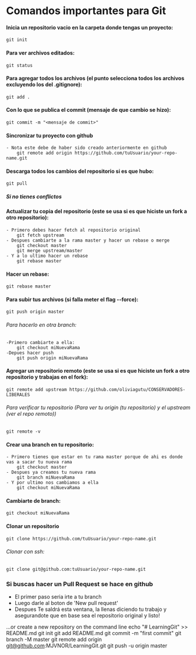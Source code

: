 # Comandos importantes para Git

#### Inicia un repositorio vacio en la carpeta donde tengas un proyecto:
	git init

#### Para ver archivos editados:
	git status

#### Para agregar todos los archivos (el punto selecciona todos los archivos excluyendo los del .gitignore):
	git add .

#### Con lo que se publica el commit (mensaje de que cambio se hizo):
	git commit -m "<mensaje de commit>"

#### Sincronizar tu proyecto con github
	- Nota este debe de haber sido creado anteriormente en github
		git remote add origin https://github.com/tuUsuario/your-repo-name.git

#### Descarga todos los cambios del repositorio si es que hubo:
	git pull

##### Si no tienes conflictos 

#### Actualizar tu copia del repositorio (este se usa si es que hiciste un fork a otro repositorio): 
	- Primero debes hacer fetch al repositorio original
		git fetch upstream
	- Despues cambiarte a la rama master y hacer un rebase o merge
		git checkout master
		git merge upstream/master
	- Y a lo ultimo hacer un rebase
		git rebase master

#### Hacer un rebase:
	git rebase master

#### Para subir tus archivos (si falla meter el flag --force):
	git push origin master

###### Para hacerlo en otra branch:
	-Primero cambiarte a ella:
		git checkout miNuevaRama
	-Depues hacer push
		git push origin miNuevaRama

#### Agregar un repositorio remoto (este se usa si es que hiciste un fork a otro repositorio y trabajas en el fork):
	git remote add upstream https://github.com/oliviagutu/CONSERVADORES-LIBERALES

###### Para verificar tu repositorio (Para ver tu origin (tu repositorio) y el upstream (ver el repo remoto))
	git remote -v

#### Crear una branch en tu repositorio:
	- Primero tienes que estar en tu rama master porque de ahi es donde vas a sacar tu nueva rama
		git checkout master
	- Despues ya creamos tu nueva rama
		git branch miNuevaRama
	- Y por ultimo nos cambiamos a ella
		git checkout miNuevaRama

#### Cambiarte de branch:
	git checkout miNuevaRama

#### Clonar un repositorio
	git clone https://github.com/tuUsuario/your-repo-name.git

###### Clonar con ssh:
	git clone git@github.com:tuUsuario/your-repo-name.git

### Si buscas hacer un Pull Request se hace en github
- El primer paso seria irte a tu branch
- Luego darle al boton de 'New pull request'
- Despues Te saldrá esta ventana, la llenas diciendo tu trabajo y asegurandote que en base sea el repositorio original y listo!

…or create a new repository on the command line
echo "# LearningGit" >> README.md
git init
git add README.md
git commit -m "first commit"
git branch -M master
git remote add origin git@github.com:MJVNOR/LearningGit.git
git push -u origin master